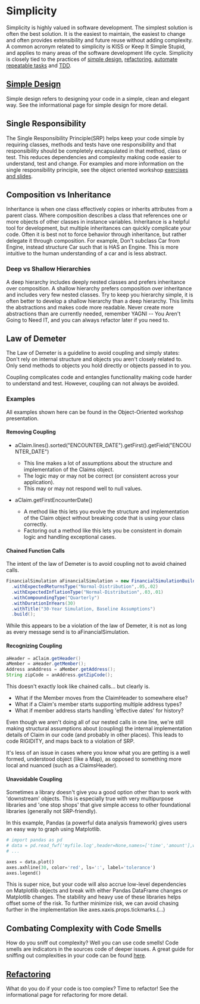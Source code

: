 # Simplicity

Simplicity is highly valued in software development. The simplest solution is often the best solution. It is the easiest to maintain, the easiest to change and often provides extensibility and future reuse without adding complexity. A common acronym related to simplicity is KISS or Keep It Simple Stupid, and applies to many areas of the software development life cycle. Simplicity is closely tied to the practices of [simple design](/practices/simpleDesign/readme.md), [refactoring](/practices/refactoring/readme.md), [automate repeatable tasks](/practices/automate/readme.md) and [TDD](/practices/tdd/readme.md).

## [Simple Design](/practices/simpleDesign/readme.md)

Simple design refers to designing your code in a simple, clean and elegant way. See the informational page for simple design for more detail.

## Single Responsibility

The Single Responsibility Principle(SRP) helps keep your code simple by requiring classes, methods and tests have one responsibility and that responsibility should be completely encapsulated in that method, class or test. This reduces dependencies and complexity making code easier to understand, test and change. For examples and more information on the single responsibility principle, see the object oriented workshop [exercises and slides](/oo-workshop/mobprogrammingexercises/src/main/java/com/example/srp).

## Composition vs Inheritance

Inheritance is when one class effectively copies or inherits attributes from a parent class. Where composition describes a class that references one or more objects of other classes in instance variables. Inheritance is a helpful tool for development, but multiple inheritances can quickly complicate your code. Often it is best not to force behavior through inheritance, but rather delegate it through composition. For example, Don't subclass Car from Engine, instead structure Car such that is HAS an Engine. This is more intuitive to the human understanding of a car and is less abstract.

### Deep vs Shallow Hierarchies

A deep hierarchy includes deeply nested classes and prefers inheritance over composition. A shallow hierarchy prefers composition over inheritance and includes very few nested classes. Try to keep you hierarchy simple, it is often better to develop a shallow hierarchy than a deep hierarchy. This limits the abstractions and makes code more readable. Never create more abstractions than are currently needed, remember YAGNI -- You Aren't Going to Need IT, and you can always refactor later if you need to.

## Law of Demeter

The Law of Demeter is a guideline to avoid coupling and simply states:
Don't rely on internal structure and objects you aren't closely related to. Only send methods to objects you hold directly or objects passed in to you.

Coupling complicates code and entangles functionality making code harder to understand and test. However, coupling can not always be avoided.

### Examples

All examples shown here can be found in the Object-Oriented workshop presentation.

#### Removing Coupling

- aClaim.lines().sorted("ENCOUNTER_DATE").getFirst().getField("ENCOUNTER_DATE")​
  - This line makes a lot of assumptions about the structure and implementation of the Claims object. ​
  - The logic may or may not be correct (or consistent across your application). ​
  - This may or may not respond well to null values.​

- aClaim.getFirstEncounterDate()​
  - A method like this lets you evolve the structure and implementation of the Claim object without breaking code that is using your class correctly.​
  - Factoring out a method like this lets you be consistent in domain logic and handling exceptional cases.

#### Chained Function Calls

The intent of the law of Demeter is to avoid coupling not to avoid chained calls.

```java
FinancialSimulation aFinancialSimulation = new FinancialSimulationBuilder()​
  .withExpectedReturnsType("Normal-Distribution",.05,.02)​
  .withExpectedInflationType("Normal-Distribution",.03,.01)​
  .withCompoundingType("Quarterly")​
  .withDurationInYears(30)​
  .withTitle("30-Year Simulation, Baseline Assumptions")​
  .build();
```

While this appears to be a violation of the law of Demeter, it is not as long as every message send is to aFinancialSimulation.

#### Recognizing Coupling

```java
aHeader = aClaim.getHeader()​
aMember = aHeader.getMember();​
Address anAddress = aMember.getAddress();​
String zipCode = anAddress.getZipCode();​
```

This doesn't exactly look like chained calls... but clearly is. ​

- What if the Member moves from the ClaimHeader to somewhere else?​
- What if a Claim's member starts supporting multiple address types?​
- What if member address starts handling 'effective dates' for history?​    ​

Even though we aren't doing all of our nested calls in one line, we're still making structural assumptions about (coupling) the internal implementation details of Claim in our code (and probably in other places). This leads to code RIGIDITY, and maps back to a violation of SRP.​

It's less of an issue in cases where you know what you are getting is a well formed, understood object (like a Map), as opposed to something more local and nuanced (such as a ClaimsHeader).

#### Unavoidable Coupling

Sometimes a library doesn't give you a good option other than to work with 'downstream' objects. This is especially true with very multipurpose libraries and 'one stop shops' that give simple access to other foundational libraries (generally not SRP-friendly).​

In this example, Pandas (a powerful data analysis framework) gives users an easy way to graph using Matplotlib.​

```python
# import pandas as pd
# data = pd.read_fwf('myfile.log',header=None,names=['time','amount'],widths=[27,6])
# ...

axes = data.plot()
axes.axhline(30, color='red', ls=':', label='tolerance')
axes.legend()
```

This is super nice, but your code will also accrue low-level dependencies on Matplotlib objects and break with either Pandas DataFrame changes or Matplotlib changes.​
The stability and heavy use of these libraries helps offset some of the risk. To further minimize risk, we can avoid chasing further in the implementation like axes.xaxis.props.tickmarks.(…)

## Combating Complexity with Code Smells

How do you sniff out complexity? Well you can use code smells!
Code smells are indicators in the sources code of deeper issues. A great guide for sniffing out complexities in your code can be found [here](https://refactoring.guru/refactoring/smells).

## [Refactoring](/practices/refactoring/readme.md)

What do you do if your code is too complex? Time to refactor! See the informational page for refactoring for more detail.
